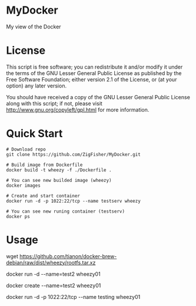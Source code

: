 MyDocker
========

My view of the Docker


License
=======

This script is free software; you can redistribute it and/or modify it under the terms of
the GNU Lesser General Public License as published by the Free Software Foundation;
either version 2.1 of the License, or (at your option) any later version.

You should have received a copy of the GNU Lesser General Public License along with this
script; if not, please visit http://www.gnu.org/copyleft/gpl.html for more information.


Quick Start
===========

	# Download repo
	git clone https://github.com/ZigFisher/MyDocker.git

	# Build image from Dockerfile
	docker build -t wheezy -f ./Dockerfile .

	# You can see new builded image (wheezy)
	docker images

	# Create and start container
	docker run -d -p 1022:22/tcp --name testserv wheezy

	# You can see new runing container (testserv)
	docker ps



Usage
=====

wget https://github.com/tianon/docker-brew-debian/raw/dist/wheezy/rootfs.tar.xz

docker run -d --name=test2 wheezy01

docker create --name=test2 wheezy01

docker run -d -p 1022:22/tcp --name testing wheezy01
